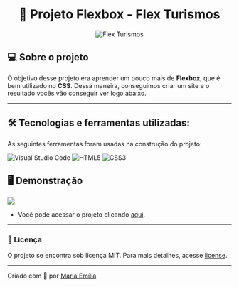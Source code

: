 <h1 align="center"> 📱 Projeto Flexbox - Flex Turismos  </h1>

<p align="center">
	<img src="https://img.lovepik.com/free-template/20211026/lovepik-gradient-blue-travel-propaganda-banner-image_1333102_list.jpg" alt="Flex Turismos" title="Flex Turismos">
</p>


## 💻 Sobre o projeto

O objetivo desse projeto era aprender um pouco mais de **Flexbox**, que é bem utilizado no **CSS**. Dessa maneira, conseguimos criar um site e o resultado vocês vão conseguir ver logo abaixo.

---

## 🛠 Tecnologias e ferramentas utilizadas:

As seguintes ferramentas foram usadas na construção do projeto:

![Visual Studio Code](https://img.shields.io/badge/Visual%20Studio%20Code-0078d7.svg?style=for-the-badge&logo=visual-studio-code&logoColor=white)
![HTML5](https://img.shields.io/badge/html5-%23E34F26.svg?style=for-the-badge&logo=html5&logoColor=white)
![CSS3](https://img.shields.io/badge/css3-%231572B6.svg?style=for-the-badge&logo=css3&logoColor=white)

## 🖥️ Demonstração

![](https://i.imgur.com/m51JkG0.png)   

- Você pode acessar o projeto clicando <a href="https://project-flexbox-dio.vercel.app/">aqui</a>.

---

### 📝 Licença

O projeto se encontra sob licença MIT. Para mais detalhes, acesse [license](LICENSE).

---

Criado com 💙 por [Maria Emília](https://github.com/lellismaria)
